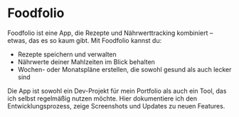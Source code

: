 # Foodfolio

Foodfolio ist eine App, die Rezepte und Nährwerttracking kombiniert – etwas, das es so kaum gibt.
Mit Foodfolio kannst du:
- Rezepte speichern und verwalten
- Nährwerte deiner Mahlzeiten im Blick behalten
- Wochen- oder Monatspläne erstellen, die sowohl gesund als auch lecker sind

Die App ist sowohl ein Dev-Projekt für mein Portfolio als auch ein Tool, das ich selbst regelmäßig nutzen möchte. Hier dokumentiere ich den Entwicklungsprozess, zeige Screenshots und Updates zu neuen Features.
